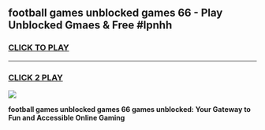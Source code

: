 
## football games unblocked games 66 - Play Unblocked Gmaes & Free #lpnhh
<h3>
<a href="https://premium.freeplayer.one?title=football_games_unblocked_games_66&ref=01M">CLICK TO PLAY</a></h3>
<hr>

<h3>
<a href="https://premium.freeplayer.one?title=football_games_unblocked_games_66&ref=01M">CLICK 2 PLAY</a>
  
</h3>

<a href="https://premium.freeplayer.one?title=football_games_unblocked_games_66&ref=01M"><img src="https://clearcache.store/games.png"></a>


**football games unblocked games 66 games unblocked: Your Gateway to Fun and Accessible Online Gaming**
